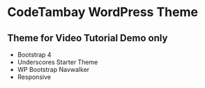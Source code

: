 # CodeTambay WordPress Theme
## Theme for Video Tutorial Demo only
- Bootstrap 4
- Underscores Starter Theme
- WP Bootstrap Navwalker
- Responsive
